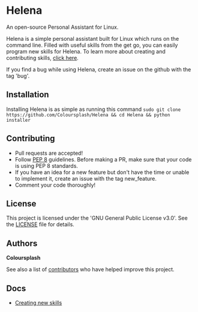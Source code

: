 # Helena

An open-source Personal Assistant for Linux.

Helena is a simple personal assistant built for Linux which runs on the command line. Filled with useful skills from the get go, you can easily program new skills for Helena. To learn more about creating and contributing skills, [click here](https://github.com/Coloursplash/Helena/blob/main/docs/creating-skills.md).

If you find a bug while using Helena, create an issue on the github with the tag 'bug'.

## Installation

Installing Helena is as simple as running this command
`sudo git clone https://github.com/Coloursplash/Helena && cd Helena && python installer`

## Contributing

* Pull requests are accepted!
* Follow [PEP 8](https://www.python.org/dev/peps/pep-0008/) guidelines. Before making a PR, make sure that your code is using PEP 8 standards.
* If you have an idea for a new feature but don't have the time or unable to implement it, create an issue with the tag new_feature.
* Comment your code thoroughly!

## License

This project is licensed under the 'GNU General Public License v3.0'. See the [LICENSE](LICENSE) file for details.

## Authors

**Coloursplash**

See also a list of [contributors](https://github.com/Coloursplash/Helena/graphs/contributors) who have helped improve this project.

## Docs

* [Creating new skills](https://github.com/Coloursplash/Helena/blob/main/docs/creating-skills.md)
